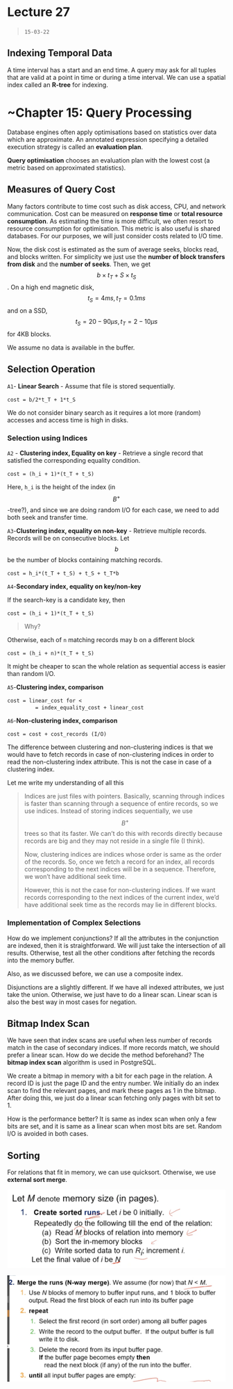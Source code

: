 # Lecture 27

> `15-03-22`

## Indexing Temporal Data

A time interval has a start and an end time. A query may ask for all tuples that are valid at a point in time or during a time interval. We can use a spatial index called an **R-tree** for indexing.

# ~Chapter 15: Query Processing

Database engines often apply optimisations based on statistics over data which are approximate. An annotated expression specifying a detailed execution strategy is called an **evaluation plan**. 

**Query optimisation** chooses an evaluation plan with the lowest cost (a metric based on approximated statistics). 

## Measures of Query Cost

Many factors contribute to time cost such as disk access, CPU, and network communication. Cost can be measured on **response time** or **total resource consumption**. As estimating the time is more difficult, we often resort to resource consumption for optimisation. This metric is also useful is shared databases. For our purposes, we will just consider costs related to I/O time. 

Now, the disk cost is estimated as the sum of average seeks, blocks read, and blocks written. For simplicity we just use the **number of block transfers from disk** and the **number of seeks**. Then, we get $$b \times t_T + S\times t_S$$. On a high end magnetic disk, $$t_S = 4ms, t_T = 0.1ms$$ and on a SSD, $$t_S = 20-90\mu s, t_T = 2-10 \mu s$$ for 4KB blocks.  

We assume no data is available in the buffer.

## Selection Operation

`A1`- **Linear Search** - Assume that file is stored sequentially. 

```
cost = b/2*t_T + 1*t_S
```

We do not consider binary search as it requires a lot more (random) accesses and access time is high in disks.

### Selection using Indices

`A2` - **Clustering index, Equality on key** - Retrieve a single record that satisfied the corresponding equality condition. 

```
cost = (h_i + 1)*(t_T + t_S)
```

Here, `h_i` is the height of the index (in $$B^+$$-tree?), and since we are doing random I/O for each case, we need to add both seek and transfer time.

`A3`-**Clustering index, equality on non-key** - Retrieve multiple records. Records will be on consecutive blocks. Let $$b$$ be the number of blocks containing matching records.

```
cost = h_i*(t_T + t_S) + t_S + t_T*b
```

`A4`-**Secondary index, equality on key/non-key**

If the search-key is a candidate key, then

```
cost = (h_i + 1)*(t_T + t_S)
```

> Why?

Otherwise, each of `n` matching records may b on a different block

```
cost = (h_i + n)*(t_T + t_S)
```

It might be cheaper to scan the whole relation as sequential access is easier than random I/O.

`A5`-**Clustering index, comparison**

```
cost = linear_cost for <
		 = index_equality_cost + linear_cost
```

`A6`-**Non-clustering index, comparison**

```
cost = cost + cost_records (I/O)
```

The difference between clustering and non-clustering indices is that we would have to fetch records in case of non-clustering indices in order to read the non-clustering index attribute. This is not the case in case of a clustering index.

Let me write my understanding of all this

>Indices are just files with pointers. Basically, scanning through indices is faster than scanning through a sequence of entire records, so we use indices. Instead of storing indices sequentially, we use $$B^+$$ trees so that its faster. We can’t do this with records directly because records are big and they may not reside in a single file (I think).
>
>Now, clustering indices are indices whose order is same as the order of the records. So, once we fetch a record for an index, all records corresponding to the next indices will be in a sequence. Therefore, we won’t have additional seek time.
>
>However, this is not the case for non-clustering indices. If we want records corresponding to the next indices of the current index, we’d have additional seek time as the records may lie in different blocks.

### Implementation of Complex Selections

How do we implement conjunctions? If all the attributes in the conjunction are indexed, then it is straightforward. We will just take the intersection of all results. Otherwise, test all the other conditions after fetching the records into the memory buffer.

Also, as we discussed before, we can use a composite index. 

Disjunctions are a slightly different. If we have all indexed attributes, we just take the union. Otherwise, we just have to do a linear scan. Linear scan is also the best way in most cases for negation.

## Bitmap Index Scan

We have seen that index scans are useful when less number of records match in the case of secondary indices. If more records match, we should prefer a linear scan. How do we decide the method beforehand? The **bitmap index scan** algorithm is used in PostgreSQL. 

We create a bitmap in memory with a bit for each page in the relation. A record ID is just the page ID and the entry number. We initially do an index scan to find the relevant pages, and mark these pages as 1 in the bitmap. After doing this, we just do a linear scan fetching only pages with bit set to 1. 

How is the performance better? It is same as index scan when only a few bits are set, and it is same as a linear scan when most bits are set. Random I/O is avoided in both cases.

## Sorting

For relations that fit in memory, we can use quicksort. Otherwise, we use **external sort merge**. 

![image-20220407235807034](assets/image-20220407235807034.png)

![image-20220407235757873](assets/image-20220407235757873.png)

